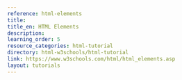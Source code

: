 ```yaml
---
reference: html-elements
title:
title_en: HTML Elements
description:
learning_order: 5
resource_categories: html-tutorial
directory: html-w3schools/html-tutorial
link: https://www.w3schools.com/html/html_elements.asp
layout: tutorials
---
```

